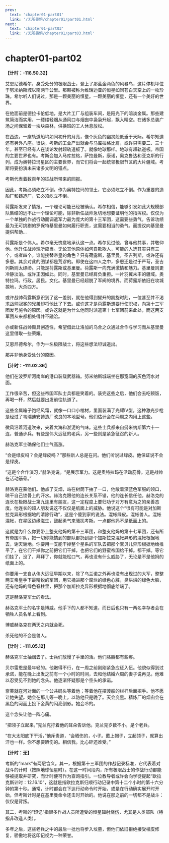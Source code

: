 ```yaml
---
prev:
  text: 'chapter01-part01'
  link: '/无所畏惧/chapter01/part01.html'
next:
  text: 'chapter01-part03'
  link: '/无所畏惧/chapter01/part03.html'
---
```


# chapter01-part02

**【计时：-116.50.32】**

艾恩尼德希尔，身受处分的极限战士，登上了那蓝金两色的风暴鸟，这片停机坪位于努米纳斯城以南两千公里。那颗被称为维瑞迪亚的恒星如同苍白天空上的一枚珍珠。希尔听人们说过，那是一颗美丽的恒星。一颗美丽的恒星，还有一个美好的世界。

在他面前是德拉卡伦低地，是大片工厂与组装车间，是阳光下的暗淡金属。那些建筑简洁而实用，一缕缕轻烟从通风口与烟囱中袅袅升起，飘入晴空。在诸多总装广场之间保留着一块块森林，供换班的工人休息放松。

在西边，一座轨道船坞如同初升的月亮，像个灰色的幽灵般低垂于天际。希尔知道还有另外八座。很快，考斯的工业产出就会与马库拉格比肩，或许只需要二、三十年。甚至已经有人在谈论发射超轨道板了。就像地球那样。地球有超轨道板。帝国的主要世界也有。考斯会加入马库拉格，萨拉曼斯，康诺，奥克鲁达和亚克斯的行列，成为奥特拉玛星区的主要世界，而它们将会一起统领极限节区的大片疆域。考斯将要扮演未来诸多文明的锚点。

考斯代表着数百年的征战所带来的回报。

因此，考斯必须屹立不倒。作为奥特拉玛的领土，它必须屹立不倒。作为重要的造船厂和铸造厂，它必须屹立不倒。

荷露斯发来了情报。一个理论可能已经被确认。希尔相信，能够引发如此大规模部队集结的远不止一个理论可能，除非新任战帅急切地想要证明他的指挥权。仅仅为一个单独的作战行动而调遣军力最为庞大的第十三军团，这需要些勇气。告诉功绩最为无可挑剔的罗保特基里曼如何履行职责，这需要相当的勇气。而提议向基里曼提供帮助…

荷露斯是个伟人。希尔毫无愧意地承认这一点。希尔见过他，曾与他共事，并敬仰他。他升任战帅理所应当。无论其他原体如何自欺欺人，可能的人选其实只有三个，或者四个。谁能接替帝皇的角色？只有荷露斯，基里曼，圣吉列斯，或许还有多恩。其余对此的图谋都是荒谬的。即使在这四人之中，多恩还是过于严苛，圣吉列斯则太缥缈。只能是荷露斯或基里曼。荷露斯一向充满激情和魅力。基里曼则更冷静淡泊。或许正因如此。同时，基里曼已经肩负重担。一片羽翼未丰的疆域。奥特拉玛。行政。居民。文化。基里曼已经超脱了军阀的境界，而荷露斯依旧在攻城掠地，大杀四方。

或许战帅荷露斯意识到了这一差别，就在他得到擢升的凯旋时刻，一位甚至并不渴求战帅冠冕的兄弟却将他比了下去。或许这才是荷露斯想要行使职权，向第十三军团发号施令的原因。或许这就是为什么他同时派遣第十七军团前来此处，而这两支军团从来都相处得并不融洽。

亦或新任战帅颇具创造性，希望借此让洛加的乌合之众通过合作与学习而从基里曼这里借取一些荣耀。

艾恩尼德希尔，作为一名极限战士，将这些想法坦诚道出。

那并非他身受处分的原因。

**【计时：-111.02.36】**

他们在波罗斯河南岸的港口装载武器箱。努米纳斯城端坐在那宽阔的灰色河水对面。

工作很辛苦，但这些帝国军队士兵都是笑着的。装完这些之后，他们会去吃顿饭，再喝一杯，然后就要出发前往轨道了。

这些金属箱子饱经风霜，就像一口口小棺材，里面装满了光耀IV型，这种激光步枪是经过了韦瑞迪安铸造厂改良的本地型号。他们估计会在两周之内用上这些。

微风沿着河道吹来，夹着大海和淤泥的气味。这些士兵都来自努米纳斯第六十一连，普通步兵。有些是伟大远征的老兵，另一些则是紧急征召的新人。

赫洛克军士确保他们士气高涨。

“会是绿皮吗？会是绿皮吗？”那些新人总是在问。他们听说过绿皮。他保证说不会是绿皮。

“这是个合作演习，”赫洛克说。“是展示军力。这是奥特拉玛在活动筋骨。这是战帅在活动筋骨。”

赫洛克在蒙他们。他点了支烟，站在树荫下抽了一口，他敞着深蓝色军服的领口，晾干自己锁骨上的汗水。赫洛克跟他的连长关系不错，他的连长信任他。赫洛克的连长在极限战士第九连里有朋友，这一定程度上要归功于对方有意为之的亲善态度。他连长的超人朋友说这不仅仅是纸面上的威胁。他说这个“很有可能是对加斯拉克异形根据地的清除行动”，这是个傻到家的说法。混帐绿皮。混帐兽人。混帐混帐，在星区边缘滋生，鼓起勇气来骚扰考斯。一点都他妈不是纸面上的。

这就是为什么你要带上整支他妈的第十三军团，和整支他妈的第十七军团，还有所有帝国军队，把一切你能搞到的部队都扔到那个加斯拉克混帐异形的混帐根据地去，谢天谢地。你要用一支能干掉整个星系的军队去把那个宝贝儿异形根据地给推平了，在它们干掉你之前把它们干掉，也把它们的野蛮帝国给干掉。都干掉。等它们挂了，没了，拜拜了，你就能松口气，再也没有什么威胁了，无论是不是他妈的纸面上的。

你要用一支自从伟大远征早期以来，除了乌兰诺之外再也没有出现过的大军，整整两支帝皇手下最精锐的军团，用它捅进那个腐烂的绿色心脏，臭烘烘的绿色大脑，还有他妈的绿色脊柱里，把那个加斯拉克异形根据地彻底给端了。

这是赫洛克军士的看法。

赫洛克军士的名字是博威。他手下的人都不知道，而日后也只有一两名幸存者会在牺牲人员名单上看到。

博威赫洛克在两天之内就会死。

杀死他的不会是兽人。

**【计时：-111.05.12】**

赫洛克军士抽烟去了。士兵们放慢了手里的活。他们胳膊都有些疼。

贝尔雷恩是最年轻的。他嫩得不行，在一周之前刚刚紧急应征入伍。他貌似得到过承诺，能在晚上出发之前有一个小时的时间，去和他结婚六周的妻子说再见。他难以忍受见不到她的念头。他逐渐怀疑那是个空头的承诺。

奈芙就在河对面的一个公共码头等着他；等着他在摆渡船的栏杆后面招手。他不愿让她失望。她会在那儿等一晚上，以防他只是晚了。天会变黑。精炼厂的烟囱会在黑色的河面上投下金黄的闪亮倒影。她会冷的。

这个念头让他一阵心痛。

“把领子立起来，”克兰克拧着他的耳朵告诉他。克兰克岁数不小，是个老兵。

“在大太阳底下干活，”他斥责道，“会晒伤的，小子。戴上帽子，立起领子，就算出汗也一样。你不想要晒伤的。相信我。比心碎还难受。”

**【计时：无】**

考斯的“mark”有两层含义。其一，根据第十三军团的作战记录标准，它代表着对战斗的计时（按照地球恒星时）。在这一时间段内，所有极限战士的作战行动都能够被提取并研究，而计时便可作为查询指引。一位教导者或许会向学徒提起“欧拉克斯计时：12.16.10”，这就是指欧拉克斯归顺行动记录中第十二个小时的第十六分钟的第十秒。通常，计时都会在下达行动命令时开始，或是在行动确实展开时开始，但考斯计时是在基里曼命令还击时开始的。他说在那之前的一切都不是战斗：仅仅是背叛。

其二，考斯的“印记”指很多作战人员所遭受的恒星辐射烧伤，尤其是人类部队（特指非改造人类）。

多年之后，这些老兵之中的最后一批也将步入坟墓，但他们依旧拒绝接受植皮修复，骄傲地将这印记视为一种荣誉。
